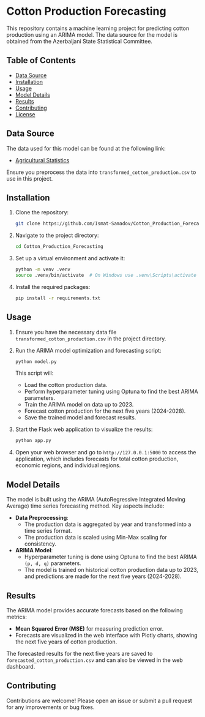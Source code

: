 # Cotton Production Forecasting

This repository contains a machine learning project for predicting cotton production using an ARIMA model. The data source for the model is obtained from the Azerbaijani State Statistical Committee.

## Table of Contents
- [Data Source](#data-source)
- [Installation](#installation)
- [Usage](#usage)
- [Model Details](#model-details)
- [Results](#results)
- [Contributing](#contributing)
- [License](#license)

## Data Source
The data used for this model can be found at the following link:
- [Agricultural Statistics](https://www.stat.gov.az/source/agriculture/az/2.128.xls)

Ensure you preprocess the data into `transformed_cotton_production.csv` to use in this project.

## Installation
1. Clone the repository:
   ```bash
   git clone https://github.com/Ismat-Samadov/Cotton_Production_Forecasting.git
   ```
2. Navigate to the project directory:
   ```bash
   cd Cotton_Production_Forecasting
   ```
3. Set up a virtual environment and activate it:
   ```bash
   python -m venv .venv
   source .venv/bin/activate  # On Windows use .venv\Scripts\activate
   ```
4. Install the required packages:
   ```bash
   pip install -r requirements.txt
   ```

## Usage
1. Ensure you have the necessary data file `transformed_cotton_production.csv` in the project directory.
2. Run the ARIMA model optimization and forecasting script:
   ```bash
   python model.py
   ```
   This script will:
   - Load the cotton production data.
   - Perform hyperparameter tuning using Optuna to find the best ARIMA parameters.
   - Train the ARIMA model on data up to 2023.
   - Forecast cotton production for the next five years (2024-2028).
   - Save the trained model and forecast results.

3. Start the Flask web application to visualize the results:
   ```bash
   python app.py
   ```
4. Open your web browser and go to `http://127.0.0.1:5000` to access the application, which includes forecasts for total cotton production, economic regions, and individual regions.

## Model Details
The model is built using the ARIMA (AutoRegressive Integrated Moving Average) time series forecasting method. Key aspects include:
- **Data Preprocessing**: 
  - The production data is aggregated by year and transformed into a time series format.
  - The production data is scaled using Min-Max scaling for consistency.
- **ARIMA Model**:
  - Hyperparameter tuning is done using Optuna to find the best ARIMA `(p, d, q)` parameters.
  - The model is trained on historical cotton production data up to 2023, and predictions are made for the next five years (2024-2028).

## Results
The ARIMA model provides accurate forecasts based on the following metrics:
- **Mean Squared Error (MSE)** for measuring prediction error.
- Forecasts are visualized in the web interface with Plotly charts, showing the next five years of cotton production.

The forecasted results for the next five years are saved to `forecasted_cotton_production.csv` and can also be viewed in the web dashboard.

## Contributing
Contributions are welcome! Please open an issue or submit a pull request for any improvements or bug fixes.